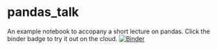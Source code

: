 # pandas_talk
An example notebook to accopany a short lecture on pandas. Click the binder badge to try it out on the cloud.
[![Binder](https://mybinder.org/badge_logo.svg)](https://mybinder.org/v2/gh/lkilcommons/pandas_talk/HEAD?filepath=SSIESPassCheck.ipynb)
